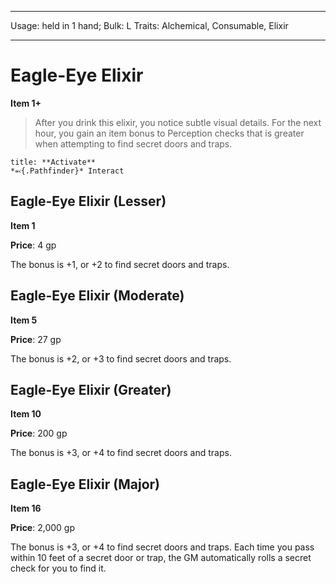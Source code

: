 
---
Usage: held in 1 hand;
Bulk: L
Traits: Alchemical, Consumable, Elixir

---

# Eagle-Eye Elixir

**Item 1+**

> After you drink this elixir, you notice subtle visual details. For the next hour, you gain an item bonus to Perception checks that is greater when attempting to find secret doors and traps.

```ad-embed-ability
title: **Activate**
*⬻{.Pathfinder}* Interact 
```

## Eagle-Eye Elixir (Lesser)

**Item 1**

**Price**: 4 gp

The bonus is +1, or +2 to find secret doors and traps.

## Eagle-Eye Elixir (Moderate)

**Item 5**

**Price**: 27 gp

The bonus is +2, or +3 to find secret doors and traps.

## Eagle-Eye Elixir (Greater)

**Item 10**

**Price**: 200 gp

The bonus is +3, or +4 to find secret doors and traps.

## Eagle-Eye Elixir (Major)

**Item 16**

**Price**: 2,000 gp

The bonus is +3, or +4 to find secret doors and traps. Each time you pass within 10 feet of a secret door or trap, the GM automatically rolls a secret check for you to find it.
